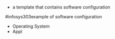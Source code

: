 - a template that contains software configuration

#infosys303example of software configuration
- Operating System
- Appl